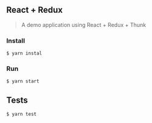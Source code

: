 ## React + Redux

> A demo application using React + Redux + Thunk

### Install

```shell
$ yarn instal
```

### Run

```shell
$ yarn start
```

## Tests

```shell
$ yarn test
```